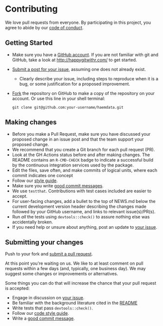 # Contributing

We love pull requests from everyone. By participating in this project, you
agree to abide by our [code of conduct](CONDUCT.md).

## Getting Started

* Make sure you have a [GitHub account](https://github.com/signup/free). If you are not familiar with git and GitHub, take a look at <http://happygitwithr.com/> to get started.
* [Submit a post for your issue](https://github.com/drejom/haemdata/issues/), assuming one does not already exist.
  * Clearly describe your issue, including steps to reproduce when it is a bug, or some justification for a proposed improvement.
* [Fork](https://github.com/drejom/haemdata/#fork-destination-box) the repository on GitHub to make a copy of the repository on your account. Or use this line in your shell terminal:

    `git clone git@github.com:your-username/haemdata.git`
    

    
## Making changes

* Before you make a Pull Request, make sure you have discussed your proposed change in an issue post and that the team support your proposed change.
* We recommend that you create a Git branch for each pull request (PR).
* Look at the GH Actions status before and after making changes. The README 
  contains an `R-CMD-CHECK` badge to indicate a successful build by the continuous integration services used by the package.
* Edit the files, save often, and make commits of logical units, where each commit indicates one concept
* Follow our [style guide](http://adv-r.had.co.nz/Style.html).
* Make sure you write [good commit messages](http://tbaggery.com/2008/04/19/a-note-about-git-commit-messages.html).
* We use `testthat`. Contributions with test cases included are easier to accept.
* For user-facing changes, add a bullet to the top of NEWS.md below the current development version header describing the changes made followed by your GitHub username, and links to relevant issue(s)/PR(s).
* Run _all_ the tests using `devtools::check()` to assure nothing else was accidentally broken.
* If you need help or unsure about anything, post an update to [your issue](https://github.com/drejom/haemdata/issues/).

## Submitting your changes

Push to your fork and [submit a pull request](https://github.com/drejom/haemdata/compare/).

At this point you're waiting on us. We like to at least comment on pull requests within a few days (and, typically, one business day). We may suggest some changes or improvements or alternatives.

Some things you can do that will increase the chance that your pull request is accepted:

* Engage in discussion on [your issue](https://github.com/drejom/haemdata/issues/).
* Be familiar with the background literature cited in the [README](README.Rmd)
* Write tests that pass `devtools::check()`.
* Follow our [code style guide](http://adv-r.had.co.nz/Style.html).
* Write a [good commit message](http://tbaggery.com/2008/04/19/a-note-about-git-commit-messages.html).



